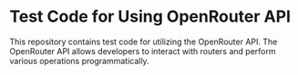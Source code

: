 # Test Code for Using OpenRouter API

This repository contains test code for utilizing the OpenRouter API. The OpenRouter API allows developers to interact with routers and perform various operations programmatically.